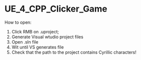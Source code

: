 # UE_4_CPP_Clicker_Game
How to open:
1. Click RMB on .uproject;
2. Generate Visual wtudio project files
3. Open .sln file
4. Wit until VS generates file
5. Check that the path to the project contains Cyrillic characters!
